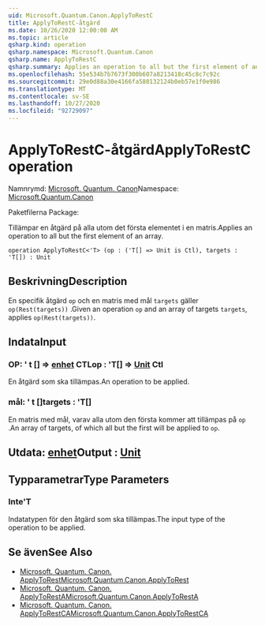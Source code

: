 ```yaml
---
uid: Microsoft.Quantum.Canon.ApplyToRestC
title: ApplyToRestC-åtgärd
ms.date: 10/26/2020 12:00:00 AM
ms.topic: article
qsharp.kind: operation
qsharp.namespace: Microsoft.Quantum.Canon
qsharp.name: ApplyToRestC
qsharp.summary: Applies an operation to all but the first element of an array.
ms.openlocfilehash: 55e534b7b7673f300b607a8213418c45c8c7c92c
ms.sourcegitcommit: 29e0d88a30e4166fa580132124b0eb57e1f0e986
ms.translationtype: MT
ms.contentlocale: sv-SE
ms.lasthandoff: 10/27/2020
ms.locfileid: "92729097"
---
```

# <a name="applytorestc-operation"></a><span data-ttu-id="2e6fc-102">ApplyToRestC-åtgärd</span><span class="sxs-lookup"><span data-stu-id="2e6fc-102">ApplyToRestC operation</span></span>

<span data-ttu-id="2e6fc-103">Namnrymd: [Microsoft. Quantum. Canon](xref:Microsoft.Quantum.Canon)</span><span class="sxs-lookup"><span data-stu-id="2e6fc-103">Namespace: [Microsoft.Quantum.Canon](xref:Microsoft.Quantum.Canon)</span></span>

<span data-ttu-id="2e6fc-104">Paketfilerna [](https://nuget.org/packages/)</span><span class="sxs-lookup"><span data-stu-id="2e6fc-104">Package: [](https://nuget.org/packages/)</span></span>


<span data-ttu-id="2e6fc-105">Tillämpar en åtgärd på alla utom det första elementet i en matris.</span><span class="sxs-lookup"><span data-stu-id="2e6fc-105">Applies an operation to all but the first element of an array.</span></span>

```qsharp
operation ApplyToRestC<'T> (op : ('T[] => Unit is Ctl), targets : 'T[]) : Unit
```


## <a name="description"></a><span data-ttu-id="2e6fc-106">Beskrivning</span><span class="sxs-lookup"><span data-stu-id="2e6fc-106">Description</span></span>

<span data-ttu-id="2e6fc-107">En specifik åtgärd `op` och en matris med mål `targets` gäller `op(Rest(targets))` .</span><span class="sxs-lookup"><span data-stu-id="2e6fc-107">Given an operation `op` and an array of targets `targets`, applies `op(Rest(targets))`.</span></span>

## <a name="input"></a><span data-ttu-id="2e6fc-108">Indata</span><span class="sxs-lookup"><span data-stu-id="2e6fc-108">Input</span></span>

### <a name="op--t--unit-ctl"></a><span data-ttu-id="2e6fc-109">OP: ' t [] => [enhet](xref:microsoft.quantum.lang-ref.unit) CTL</span><span class="sxs-lookup"><span data-stu-id="2e6fc-109">op : 'T[] => [Unit](xref:microsoft.quantum.lang-ref.unit) Ctl</span></span>

<span data-ttu-id="2e6fc-110">En åtgärd som ska tillämpas.</span><span class="sxs-lookup"><span data-stu-id="2e6fc-110">An operation to be applied.</span></span>


### <a name="targets--t"></a><span data-ttu-id="2e6fc-111">mål: ' t []</span><span class="sxs-lookup"><span data-stu-id="2e6fc-111">targets : 'T[]</span></span>

<span data-ttu-id="2e6fc-112">En matris med mål, varav alla utom den första kommer att tillämpas på `op` .</span><span class="sxs-lookup"><span data-stu-id="2e6fc-112">An array of targets, of which all but the first will be applied to `op`.</span></span>



## <a name="output--unit"></a><span data-ttu-id="2e6fc-113">Utdata: [enhet](xref:microsoft.quantum.lang-ref.unit)</span><span class="sxs-lookup"><span data-stu-id="2e6fc-113">Output : [Unit](xref:microsoft.quantum.lang-ref.unit)</span></span>



## <a name="type-parameters"></a><span data-ttu-id="2e6fc-114">Typparametrar</span><span class="sxs-lookup"><span data-stu-id="2e6fc-114">Type Parameters</span></span>

### <a name="t"></a><span data-ttu-id="2e6fc-115">Inte</span><span class="sxs-lookup"><span data-stu-id="2e6fc-115">'T</span></span>

<span data-ttu-id="2e6fc-116">Indatatypen för den åtgärd som ska tillämpas.</span><span class="sxs-lookup"><span data-stu-id="2e6fc-116">The input type of the operation to be applied.</span></span>

## <a name="see-also"></a><span data-ttu-id="2e6fc-117">Se även</span><span class="sxs-lookup"><span data-stu-id="2e6fc-117">See Also</span></span>

- [<span data-ttu-id="2e6fc-118">Microsoft. Quantum. Canon. ApplyToRest</span><span class="sxs-lookup"><span data-stu-id="2e6fc-118">Microsoft.Quantum.Canon.ApplyToRest</span></span>](xref:Microsoft.Quantum.Canon.ApplyToRest)
- [<span data-ttu-id="2e6fc-119">Microsoft. Quantum. Canon. ApplyToRestA</span><span class="sxs-lookup"><span data-stu-id="2e6fc-119">Microsoft.Quantum.Canon.ApplyToRestA</span></span>](xref:Microsoft.Quantum.Canon.ApplyToRestA)
- [<span data-ttu-id="2e6fc-120">Microsoft. Quantum. Canon. ApplyToRestCA</span><span class="sxs-lookup"><span data-stu-id="2e6fc-120">Microsoft.Quantum.Canon.ApplyToRestCA</span></span>](xref:Microsoft.Quantum.Canon.ApplyToRestCA)